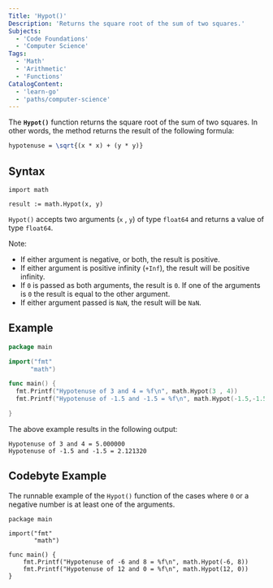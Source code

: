 ```yaml
---
Title: 'Hypot()'
Description: 'Returns the square root of the sum of two squares.'
Subjects:
  - 'Code Foundations'
  - 'Computer Science'
Tags:
  - 'Math'
  - 'Arithmetic'
  - 'Functions'
CatalogContent:
  - 'learn-go'
  - 'paths/computer-science'
---
```


The **`Hypot()`** function returns the square root of the sum of two squares. In other words, the method returns the result of the following formula:

```tex
hypotenuse = \sqrt{(x * x) + (y * y)}
```

## Syntax

```pseudo
import math

result := math.Hypot(x, y)
```

`Hypot()` accepts two arguments (`x` , `y`) of type `float64` and returns a value of type `float64`.

Note:

- If either argument is negative, or both, the result is positive.
- If either argument is positive infinity (`+Inf`), the result will be positive infinity.
- If `0` is passed as both arguments, the result is `0`. If one of the arguments is `0` the result is equal to the other argument.
- If either argument passed is `NaN`, the result will be `NaN`.

## Example

```go
package main

import("fmt"
      "math")

func main() {
  fmt.Printf("Hypotenuse of 3 and 4 = %f\n", math.Hypot(3 , 4))
  fmt.Printf("Hypotenuse of -1.5 and -1.5 = %f\n", math.Hypot(-1.5,-1.5))

}
```

The above example results in the following output:

```shell
Hypotenuse of 3 and 4 = 5.000000
Hypotenuse of -1.5 and -1.5 = 2.121320
```

## Codebyte Example

The runnable example of the `Hypot()` function of the cases where `0` or a negative number is at least one of the arguments.

```codebyte/golang
package main

import("fmt"
       "math")

func main() {
    fmt.Printf("Hypotenuse of -6 and 8 = %f\n", math.Hypot(-6, 8))
    fmt.Printf("Hypotenuse of 12 and 0 = %f\n", math.Hypot(12, 0))
}
```
